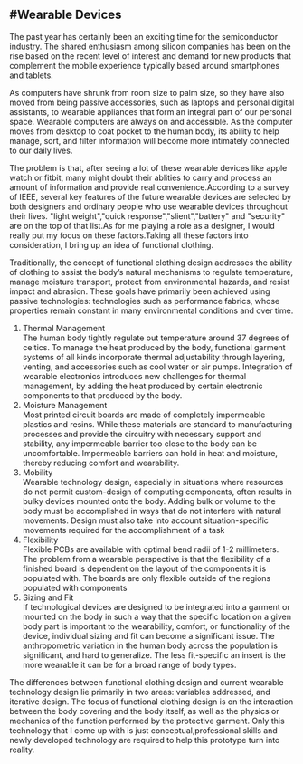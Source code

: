 #Wearable Devices
-----
The past year has certainly been an exciting time for the semiconductor industry. The shared enthusiasm among silicon companies has been on the rise based on the recent level of interest and demand for new products that complement the mobile experience typically based around smartphones and tablets.

As computers have shrunk from room size to palm size, so they have also moved from being passive accessories, such as laptops and personal digital assistants, to wearable appliances that form an integral part of our personal space. Wearable computers are always on and accessible. As the computer moves from desktop to coat pocket to the human body, its ability to help manage, sort, and filter information will become more intimately connected to our daily lives. 

The problem is that, after seeing a lot of these wearable devices like apple watch or fitbit, many might doubt their ablities to carry and process an amount of information and provide real convenience.According to a survey of IEEE, several key features of the future wearable devices are selected by both designers and ordinary people who use wearable devices throughout their lives.
"light weight","quick response","slient","battery" and "security" are on the top of that list.As for me playing a role as a designer, I would really put my focus on these factors.Taking all these factors into consideration, I bring up an idea of functional clothing.

Traditionally, the concept of functional clothing design addresses the ability of
clothing to assist the body’s natural mechanisms to regulate temperature, manage
moisture transport, protect from environmental hazards, and resist impact and
abrasion. These goals have primarily been achieved using passive technologies:
technologies such as performance fabrics, whose properties remain constant in many
environmental conditions and over time. 

1.  Thermal Management    
The human body tightly regulate out temperature around 37 degrees of celtics.
  To manage
the heat produced by the body, functional garment systems of all kinds incorporate
thermal adjustability through layering, venting, and accessories such as cool water or
air pumps. Integration of wearable electronics introduces new challenges for thermal management, by adding the heat produced by certain electronic components to that
produced by the body. 
2. Moisture Management    
Most printed circuit boards are made of completely
impermeable plastics and resins. While these materials are standard to manufacturing
processes and provide the circuitry with necessary support and stability, any
impermeable barrier too close to the body can be uncomfortable. Impermeable barriers
can hold in heat and moisture, thereby reducing comfort and wearability. 
3. Mobility     
Wearable technology design, especially in situations
where resources do not permit custom-design of computing components, often results
in bulky devices mounted onto the body. Adding bulk or volume to the body must be
accomplished in ways that do not interfere with natural movements. Design must also
take into account situation-specific movements required for the accomplishment of a
task
4. Flexibility     
Flexible PCBs are available with optimal
bend radii of 1-2 millimeters. The problem from a wearable perspective is that the
flexibility of a finished board is dependent on the layout of the components it is
populated with. The boards are only flexible outside of the regions populated with
components
5. Sizing and Fit    
If technological devices are designed to be integrated into a garment or
mounted on the body in such a way that the specific location on a given body part is
important to the wearability, comfort, or functionality of the device, individual sizing
and fit can become a significant issue. The anthropometric variation in the human
body across the population is significant, and hard to generalize. The less fit-specific
an insert is the more wearable it can be for a broad range of body types. 

The differences between functional clothing design and current wearable
technology design lie primarily in two areas: variables addressed, and iterative design.
The focus of functional clothing design is on the interaction between the body
covering and the body itself, as well as the physics or mechanics of the function
performed by the protective garment. Only this technology that I come up with is just conceptual,professional skills and newly developed technology are required to help this prototype turn into reality.



